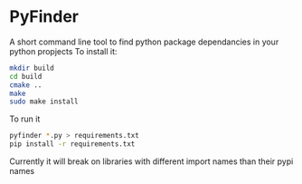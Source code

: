 # PyFinder
A short command line tool to find python package dependancies in your python propjects
To install it:
```bash
mkdir build
cd build
cmake ..
make
sudo make install
```
To run it
```bash
pyfinder *.py > requirements.txt
pip install -r requirements.txt
```
Currently it will break on libraries with different import names than their pypi names
